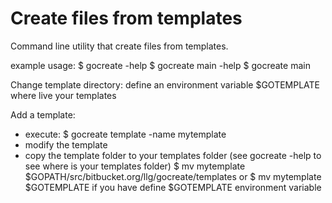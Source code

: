 Create files from templates
===========================

Command line utility that create files from templates.

example usage:
 $ gocreate -help
 $ gocreate main -help
 $ gocreate main

Change template directory:
 define an environment variable $GOTEMPLATE where live your templates

Add a template:
 - execute:
  $ gocreate template -name mytemplate
 - modify the template
 - copy the template folder to your templates folder (see gocreate -help to see where is your templates folder)
  $  mv mytemplate $GOPATH/src/bitbucket.org/llg/gocreate/templates
  or
  $ mv mytemplate $GOTEMPLATE 
  if you have define $GOTEMPLATE environment variable

